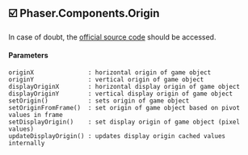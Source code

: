 ## :ballot_box_with_check: Phaser.Components.Origin

In case of doubt, the [official source code](https://github.com/photonstorm/phaser) should be accessed.

#### Parameters

```
originX               : horizontal origin of game object
originY               : vertical origin of game object
displayOriginX        : horizontal display origin of game object
displayOriginY        : vertical display origin of game object
setOrigin()           : sets origin of game object
setOriginFromFrame()  : set origin of game object based on pivot values in frame
setDisplayOrigin()    : set display origin of game object (pixel values)
updateDisplayOrigin() : updates display origin cached values internally
```

